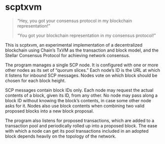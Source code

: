 # scptxvm

> “Hey, you got your consensus protocol in my blockchain representation!”
>
> “You got your blockchain representation in my consensus protocol!”

This is scptxvm, an experimental implementation of a decentralized
blockchain using Chain’s TxVM as the transaction and block model, and
the Stellar Consensus Protocol for achieving network consensus.

The program manages a single SCP node. It is configured with one or
more other nodes as its set of “quorum slices.” Each node’s ID is the
URL at which it listens for inbound SCP messages. Nodes vote on which
block should be chosen for each block height.

SCP messages contain block IDs only. Each node may request the actual
contents of a block, given its ID, from any other.  No node may pass
along a block ID without knowing the block’s contents, in case some
other node asks for it. Nodes also use block contents when combining
two valid proposed blocks into a new block proposal.

The program also listens for proposed transactions, which are added to
a transaction pool and periodically rolled up into a proposed block.
The ease with which a node can get its pool transactions included in
an adopted block depends heavily on the topology of the network.
